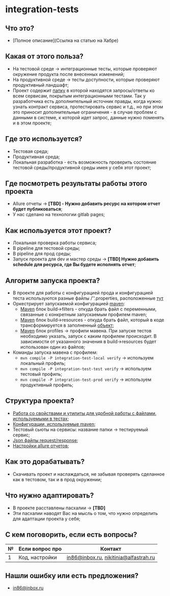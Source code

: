 # integration-tests

## Что это?

* [Полное описание](Ссылка на статью на Хабре)

## Какая от этого польза?
* На тестовой среде -> интеграционные тесты, которые проверяют окружение продукта после внесенных изменений;
* На продуктивной среде -> тесты доступности, которые проверяют продуктивный ландшафт;
* Проект содержит [папку](/src/test/resources/json) в которой находятся запросы/ответы ко всем сервисам, покрытым
  интеграционными тестами. Так у разработчика есть дополнительный источник правды, когда нужно: узнать контракт сервиса,
  протестировать сервис и т.д., но при этом это приносит дополнительные ограничения - в случае проблем с данными в
  системе, к которой идет запрос, данные нужно поменять и в этом проекте;

## Где это используется?
* Тестовая среда;
* Продуктивная среда;
* Локальная разработка - есть возможность проверить состояние тестовой среды/продуктивной среды имея у себя этот проект;

## Где посмотреть результаты работы этого проекта
* Allure отчеты -> **[TBD] - Нужно добавить ресурс на котором отчет будет публиковаться**;
* У нас сделано на технологии gitlab pages;

## Как используется этот проект?

* Локальная проверка работы сервиса;
* В pipeline для тестовой среды;
* В pipeline для прод среды;
* Запуск проекта для dev и мастер
  среды -> **[TBD] Нужно добавить schedule для ресурса, где Вы будете исполнять отчет**;

## Алгоритм запуска проекта?

* В проекте для работы с конфигурацией прода и конфигурацией теста используются разные файлы /''.properties,
  расположенные [тут](/src/main/resources/env)
* Оркестрирует запускаемой конфигурацией [maven](pom.xml):
    * [Maven](pom.xml) блок build->filters - откуда брать файл с переменными, связанные с конкретным запускаемым
      профилем maven;
    * [Maven](pom.xml) блок build->resources - откуда брать файл, который в коде трансформируется в
      заполненный [объект](src/main/java/ru/nikitinia/integrationtests/property/PropertyWrapper.java);
    * [Maven](pom.xml) блок profiles -> профили мавена. При запуске тестов необходимо указать, запуск с каким профилем
      происходит. В зависимости от указанного значения в build->resources будет использован один из файлов;
* Команды запуска мавена с профилем:
    * `mvn compile -P integration-test-local verify` -> используем локальный профиль;
    * `mvn compile -P integration-test-test verify` -> используем тестовый профиль;
    * `mvn compile -P integration-test-prod verify` -> используем продуктивный профиль;

## Структура проекта?

* [Работа со свойствами и утилиты для удобной работы с файлами, используемыми в тестах](src/main/java/ru/nikitinia/integrationtests);
* [Конфигурации, используемые maven](src/main/resources);
* Тестовый сьюты на сервисы: название папки -> тестируемый сервис;
* [Json файлы request/response](src/test/resources/json);
* [Настройки allure отчетов](src/test/resources/allure.properties);

## Как это дорабатывать?

* Скачивать проект и наслаждаться, не забывая проверять сделанное как в тестовом, так и в прод окружении;

## Что нужно адаптировать?
* В проекте расставлены пасхалии -> **[TBD]**
* Эти пасхалии наводят Вас на мысль о том, что нужно определить для адаптации проекта у себя;

## С кем поговорить, если есть вопросы?

| №   | Если вопрос про                     | Контакт                               |
|-----|-------------------------------------|---------------------------------------|
| 1   | Код, настройки                      | in86@inbox.ru, nikitinia@alfastrah.ru |

## Нашли ошибку или есть предложения?

* in86@inbox.ru